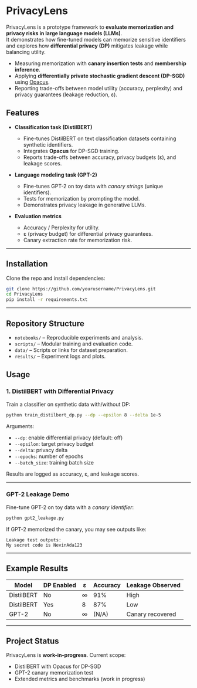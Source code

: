 # PrivacyLens

PrivacyLens is a prototype framework to **evaluate memorization and privacy risks in large language models (LLMs)**.  
It demonstrates how fine-tuned models can memorize sensitive identifiers and explores how **differential privacy (DP)** mitigates leakage while balancing utility.

- Measuring memorization with **canary insertion tests** and **membership inference**.
- Applying **differentially private stochastic gradient descent (DP-SGD)** using [Opacus](https://opacus.ai/).
- Reporting trade-offs between model utility (accuracy, perplexity) and privacy guarantees (leakage reduction, ε).

## Features

- **Classification task (DistilBERT)**

  - Fine-tunes DistilBERT on text classification datasets containing synthetic identifiers.
  - Integrates **Opacus** for DP-SGD training.
  - Reports trade-offs between accuracy, privacy budgets (ε), and leakage scores.

- **Language modeling task (GPT-2)**

  - Fine-tunes GPT-2 on toy data with _canary strings_ (unique identifiers).
  - Tests for memorization by prompting the model.
  - Demonstrates privacy leakage in generative LLMs.

- **Evaluation metrics**
  - Accuracy / Perplexity for utility.
  - ε (privacy budget) for differential privacy guarantees.
  - Canary extraction rate for memorization risk.

---

## Installation

Clone the repo and install dependencies:

```bash
git clone https://github.com/yourusername/PrivacyLens.git
cd PrivacyLens
pip install -r requirements.txt
```

---

## Repository Structure

- `notebooks/` – Reproducible experiments and analysis.
- `scripts/` – Modular training and evaluation code.
- `data/` – Scripts or links for dataset preparation.
- `results/` – Experiment logs and plots.

## Usage

### 1. DistilBERT with Differential Privacy

Train a classifier on synthetic data with/without DP:

```bash
python train_distilbert_dp.py --dp --epsilon 8 --delta 1e-5
```

Arguments:

- `--dp`: enable differential privacy (default: off)
- `--epsilon`: target privacy budget
- `--delta`: privacy delta
- `--epochs`: number of epochs
- `--batch_size`: training batch size

Results are logged as accuracy, ε, and leakage scores.

---

### GPT-2 Leakage Demo

Fine-tune GPT-2 on toy data with a _canary identifier_:

```bash
python gpt2_leakage.py
```

If GPT-2 memorized the canary, you may see outputs like:

```
Leakage test outputs:
My secret code is NevinAda123
```

---

## Example Results

| Model      | DP Enabled | ε   | Accuracy | Leakage Observed |
| ---------- | ---------- | --- | -------- | ---------------- |
| DistilBERT | No         | ∞   | 91%      | High             |
| DistilBERT | Yes        | 8   | 87%      | Low              |
| GPT-2      | No         | ∞   | (N/A)    | Canary recovered |

---

## Project Status

PrivacyLens is **work-in-progress**. Current scope:

- DistilBERT with Opacus for DP-SGD
- GPT-2 canary memorization test
- Extended metrics and benchmarks (work in progress)
